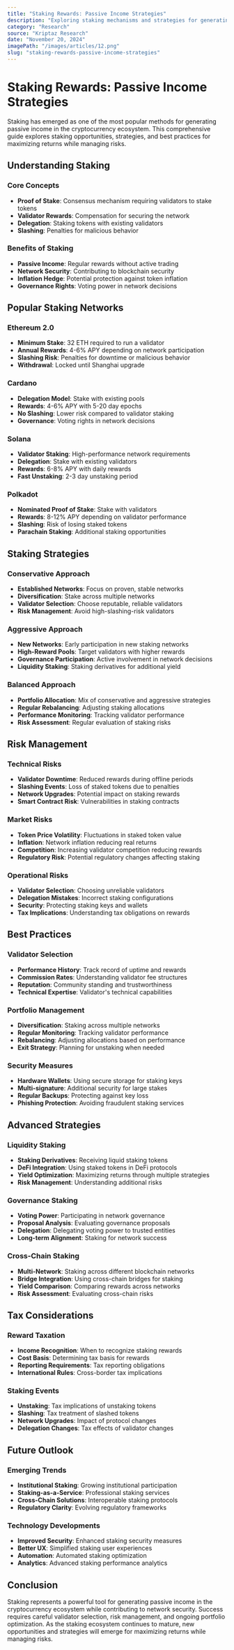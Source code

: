 ```yaml
---
title: "Staking Rewards: Passive Income Strategies"
description: "Exploring staking mechanisms and strategies for generating passive income through cryptocurrency staking."
category: "Research"
source: "Kriptaz Research"
date: "November 20, 2024"
imagePath: "/images/articles/12.png"
slug: "staking-rewards-passive-income-strategies"
---
```


# Staking Rewards: Passive Income Strategies

Staking has emerged as one of the most popular methods for generating passive income in the cryptocurrency ecosystem. This comprehensive guide explores staking opportunities, strategies, and best practices for maximizing returns while managing risks.

## Understanding Staking

### Core Concepts
- **Proof of Stake**: Consensus mechanism requiring validators to stake tokens
- **Validator Rewards**: Compensation for securing the network
- **Delegation**: Staking tokens with existing validators
- **Slashing**: Penalties for malicious behavior

### Benefits of Staking
- **Passive Income**: Regular rewards without active trading
- **Network Security**: Contributing to blockchain security
- **Inflation Hedge**: Potential protection against token inflation
- **Governance Rights**: Voting power in network decisions

## Popular Staking Networks

### Ethereum 2.0
- **Minimum Stake**: 32 ETH required to run a validator
- **Annual Rewards**: 4-6% APY depending on network participation
- **Slashing Risk**: Penalties for downtime or malicious behavior
- **Withdrawal**: Locked until Shanghai upgrade

### Cardano
- **Delegation Model**: Stake with existing pools
- **Rewards**: 4-6% APY with 5-20 day epochs
- **No Slashing**: Lower risk compared to validator staking
- **Governance**: Voting rights in network decisions

### Solana
- **Validator Staking**: High-performance network requirements
- **Delegation**: Stake with existing validators
- **Rewards**: 6-8% APY with daily rewards
- **Fast Unstaking**: 2-3 day unstaking period

### Polkadot
- **Nominated Proof of Stake**: Stake with validators
- **Rewards**: 8-12% APY depending on validator performance
- **Slashing**: Risk of losing staked tokens
- **Parachain Staking**: Additional staking opportunities

## Staking Strategies

### Conservative Approach
- **Established Networks**: Focus on proven, stable networks
- **Diversification**: Stake across multiple networks
- **Validator Selection**: Choose reputable, reliable validators
- **Risk Management**: Avoid high-slashing-risk validators

### Aggressive Approach
- **New Networks**: Early participation in new staking networks
- **High-Reward Pools**: Target validators with higher rewards
- **Governance Participation**: Active involvement in network decisions
- **Liquidity Staking**: Staking derivatives for additional yield

### Balanced Approach
- **Portfolio Allocation**: Mix of conservative and aggressive strategies
- **Regular Rebalancing**: Adjusting staking allocations
- **Performance Monitoring**: Tracking validator performance
- **Risk Assessment**: Regular evaluation of staking risks

## Risk Management

### Technical Risks
- **Validator Downtime**: Reduced rewards during offline periods
- **Slashing Events**: Loss of staked tokens due to penalties
- **Network Upgrades**: Potential impact on staking rewards
- **Smart Contract Risk**: Vulnerabilities in staking contracts

### Market Risks
- **Token Price Volatility**: Fluctuations in staked token value
- **Inflation**: Network inflation reducing real returns
- **Competition**: Increasing validator competition reducing rewards
- **Regulatory Risk**: Potential regulatory changes affecting staking

### Operational Risks
- **Validator Selection**: Choosing unreliable validators
- **Delegation Mistakes**: Incorrect staking configurations
- **Security**: Protecting staking keys and wallets
- **Tax Implications**: Understanding tax obligations on rewards

## Best Practices

### Validator Selection
- **Performance History**: Track record of uptime and rewards
- **Commission Rates**: Understanding validator fee structures
- **Reputation**: Community standing and trustworthiness
- **Technical Expertise**: Validator's technical capabilities

### Portfolio Management
- **Diversification**: Staking across multiple networks
- **Regular Monitoring**: Tracking validator performance
- **Rebalancing**: Adjusting allocations based on performance
- **Exit Strategy**: Planning for unstaking when needed

### Security Measures
- **Hardware Wallets**: Using secure storage for staking keys
- **Multi-signature**: Additional security for large stakes
- **Regular Backups**: Protecting against key loss
- **Phishing Protection**: Avoiding fraudulent staking services

## Advanced Strategies

### Liquidity Staking
- **Staking Derivatives**: Receiving liquid staking tokens
- **DeFi Integration**: Using staked tokens in DeFi protocols
- **Yield Optimization**: Maximizing returns through multiple strategies
- **Risk Management**: Understanding additional risks

### Governance Staking
- **Voting Power**: Participating in network governance
- **Proposal Analysis**: Evaluating governance proposals
- **Delegation**: Delegating voting power to trusted entities
- **Long-term Alignment**: Staking for network success

### Cross-Chain Staking
- **Multi-Network**: Staking across different blockchain networks
- **Bridge Integration**: Using cross-chain bridges for staking
- **Yield Comparison**: Comparing rewards across networks
- **Risk Assessment**: Evaluating cross-chain risks

## Tax Considerations

### Reward Taxation
- **Income Recognition**: When to recognize staking rewards
- **Cost Basis**: Determining tax basis for rewards
- **Reporting Requirements**: Tax reporting obligations
- **International Rules**: Cross-border tax implications

### Staking Events
- **Unstaking**: Tax implications of unstaking tokens
- **Slashing**: Tax treatment of slashed tokens
- **Network Upgrades**: Impact of protocol changes
- **Delegation Changes**: Tax effects of validator changes

## Future Outlook

### Emerging Trends
- **Institutional Staking**: Growing institutional participation
- **Staking-as-a-Service**: Professional staking services
- **Cross-Chain Solutions**: Interoperable staking protocols
- **Regulatory Clarity**: Evolving regulatory frameworks

### Technology Developments
- **Improved Security**: Enhanced staking security measures
- **Better UX**: Simplified staking user experiences
- **Automation**: Automated staking optimization
- **Analytics**: Advanced staking performance analytics

## Conclusion

Staking represents a powerful tool for generating passive income in the cryptocurrency ecosystem while contributing to network security. Success requires careful validator selection, risk management, and ongoing portfolio optimization. As the staking ecosystem continues to mature, new opportunities and strategies will emerge for maximizing returns while managing risks.
